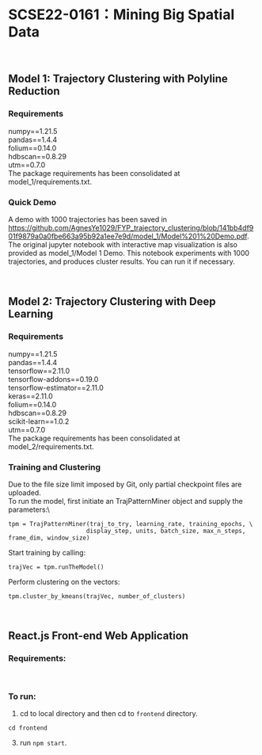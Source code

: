 # SCSE22-0161：Mining Big Spatial Data
&nbsp;
## Model 1: Trajectory Clustering with Polyline Reduction
### Requirements
numpy==1.21.5\
pandas==1.4.4\
folium==0.14.0\
hdbscan==0.8.29\
utm==0.7.0\
The package requirements has been consolidated at model_1/requirements.txt.
&nbsp;

### Quick Demo
A demo with 1000 trajectories has been saved in https://github.com/AgnesYe1029/FYP_trajectory_clustering/blob/141bb4df901f9879a0a0fbe663a95b92a1ee7e9d/model_1/Model%201%20Demo.pdf.
The original jupyter notebook with interactive map visualization is also provided as model_1/Model 1 Demo. This notebook experiments with 1000 trajectories, and produces cluster results. You can run it if necessary.

&nbsp;
&nbsp;
&nbsp;

## Model 2: Trajectory Clustering with Deep Learning
### Requirements
numpy==1.21.5\
pandas==1.4.4\
tensorflow==2.11.0\
tensorflow-addons==0.19.0\
tensorflow-estimator==2.11.0\
keras==2.11.0\
folium==0.14.0\
hdbscan==0.8.29\
scikit-learn==1.0.2\
utm==0.7.0\
The package requirements has been consolidated at model_2/requirements.txt.
&nbsp;

### Training and Clustering
Due to the file size limit imposed by Git, only partial checkpoint files are uploaded. \
To run the model, first initiate an TrajPatternMiner object and supply the parameters:\
```
tpm = TrajPatternMiner(traj_to_try, learning_rate, training_epochs, \
                      display_step, units, batch_size, max_n_steps, frame_dim, window_size)
```
Start training by calling: 
```
trajVec = tpm.runTheModel()
```
Perform clustering on the vectors:
```
tpm.cluster_by_kmeans(trajVec, number_of_clusters)
```
&nbsp;
&nbsp;

## React.js Front-end Web Application
### Requirements:

&nbsp;
### To run:
1. cd to local directory and then cd to ```frontend``` directory.
```
cd frontend
```
3. run ```npm start```.
&nbsp;
&nbsp;
